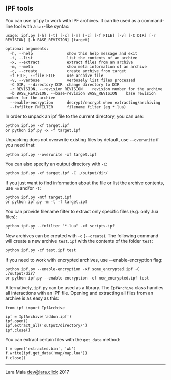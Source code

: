 ## IPF tools
You can use ipf.py to work with IPF archives. It can be used as a command-line tool with a `tar`-like syntax:

    usage: ipf.py [-h] [-t] [-x] [-m] [-c] [-f FILE] [-v] [-C DIR] [-r REVISION] [-b BASE_REVISION] [target]

    optional arguments:
      -h, --help               show this help message and exit
      -t, --list               list the contents of an archive
      -x, --extract            extract files from an archive
      -m, --meta               show meta information of an archive
      -c, --create             create archive from target      
      -f FILE, --file FILE     use archive file
      -v, --verbose            verbosely list files processed
      -C DIR, --directory DIR  change directory to DIR
      -r REVISION, --revision REVISION    revision number for the archive
      -b BASE_REVISION, --base-revision BASE_REVISION    base revision number for the archive  
      --enable-encryption      decrypt/encrypt when extracting/archiving
      --fnfilter FNFILTER      filename filter (eg *.lua)
      
In order to unpack an ipf file to the current directory, you can use:

    python ipf.py -xf target.ipf
    or python ipf.py -x -f target.ipf

Unpacking does not overwrite existing files by default, use `--overwrite` if you need that:

    python ipf.py --overwrite -xf target.ipf

You can also specify an output directory with `-C`:

    python ipf.py -xf target.ipf -C ./output/dir/
    
If you just want to find information about the file or list the archive contents, use `-m` and/or `-t`:

    python ipf.py -mtf target.ipf
    or python ipf.py -m -t -f target.ipf

You can provide filename filter to extract only specific files (e.g. only .lua files):

    python ipf.py --fnfilter "*.lua" -xf scripts.ipf

New archives can be created with `-c` (`--create`). The following command will create a new archive `test.ipf` with the contents of the folder `test`:

    python ipf.py -cf test.ipf test
    
If you need to work with encrypted archives, use --enable-encryption flag:

    python ipf.py --enable-encryption -xf some_encrypted.ipf -C ./output/dir/
    or python ipf.py --enable-encryption -cf new_encrypted.ipf test

Alternatively, `ipf.py` can be used as a library. The `IpfArchive` class handles all interactions with an IPF file. Opening and extracting all files from an archive is as easy as this:

    from ipf import IpfArchive
    
    ipf = IpfArchive('addon.ipf')
    ipf.open()
    ipf.extract_all('output/directory/')
    ipf.close()
    
You can extract certain files with the `get_data` method:

    f = open('extracted.bin', 'wb')
    f.write(ipf.get_data('map/map.lua'))
    f.close()

---
Lara Maia <dev@lara.click> 2017
